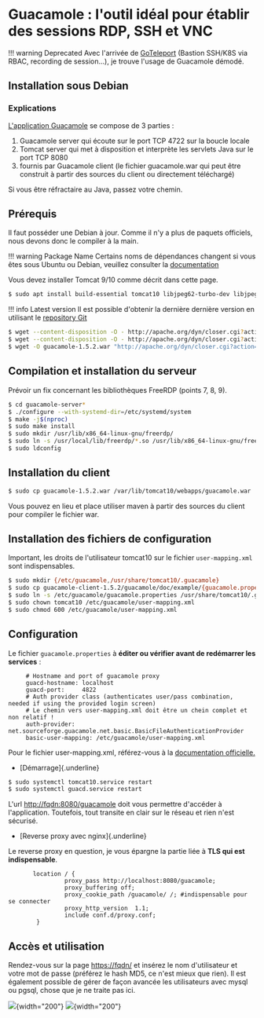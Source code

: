 # Guacamole : l'outil idéal pour établir des sessions RDP, SSH et VNC

!!! warning Deprecated
    Avec l'arrivée de [GoTeleport](https://goteleport.com/) (Bastion SSH/K8S via RBAC, recording de session...), je trouve l'usage de Guacamole démodé.

## Installation sous Debian

### Explications

[L'application Guacamole](https://guacamole.apache.org/) se compose de 3 parties :

1.  Guacamole server qui écoute sur le port TCP 4722 sur la boucle
    locale
2.  Tomcat server qui met à disposition et interprète les servlets Java
    sur le port TCP 8080
3.  fournis par Guacamole client (le fichier guacamole.war qui peut être
    construit à partir des sources du client ou directement téléchargé)

Si vous être réfractaire au Java, passez votre chemin.

## Prérequis

Il faut posséder une Debian à jour. Comme il n'y a plus de paquets officiels, nous devons donc le compiler à la main.

!!! warning Package Name
    Certains noms de dépendances changent si vous êtes sous Ubuntu ou Debian, veuillez consulter la [documentation](https://guacamole.apache.org/doc/gug/installing-guacamole.html)

Vous devez installer Tomcat 9/10 comme décrit dans cette page.

```bash
$ sudo apt install build-essential tomcat10 libjpeg62-turbo-dev libjpeg62-dev libpng-dev libtool-bin uuid-dev libossp-uuid-dev libpulse-dev libcairo2-dev libssl-dev libvncserver-dev libvorbis-dev libtelnet-dev libssh2-1-dev libpango1.0-dev freerdp2-dev libwebsockets-dev libwebp-dev
```

!!! info Latest version
    Il est possible d'obtenir la dernière dernière version en utilisant le [repository Git](https://github.com/apache/guacamole-server)

```bash
$ wget --content-disposition -O - http://apache.org/dyn/closer.cgi?action=download&filename=guacamole/1.5.2/source/guacamole-client-1.5.2.tar.gz | tar xfvz -
$ wget --content-disposition -O - http://apache.org/dyn/closer.cgi?action=download&filename=guacamole/1.5.2/source/guacamole-server-1.5.2.tar.gz | tar xfvz -
$ wget -O guacamole-1.5.2.war "http://apache.org/dyn/closer.cgi?action=download&filename=guacamole/1.5.2/binary/guacamole-1.5.2.war"
```

## Compilation et installation du serveur

Prévoir un fix concernant les bibliothèques FreeRDP (points 7, 8, 9).

```bash
$ cd guacamole-server*
$ ./configure --with-systemd-dir=/etc/systemd/system
$ make -j$(nproc)
$ sudo make install
$ sudo mkdir /usr/lib/x86_64-linux-gnu/freerdp/
$ sudo ln -s /usr/local/lib/freerdp/*.so /usr/lib/x86_64-linux-gnu/freerdp/
$ sudo ldconfig
```

## Installation du client

```bash
$ sudo cp guacamole-1.5.2.war /var/lib/tomcat10/webapps/guacamole.war
```

Vous pouvez en lieu et place utiliser maven à partir des sources du
client pour compiler le fichier war.

## Installation des fichiers de configuration

Important, les droits de l'utilisateur tomcat10 sur le fichier `user-mapping.xml` sont indispensables.

```bash
$ sudo mkdir {/etc/guacamole,/usr/share/tomcat10/.guacamole}
$ sudo cp guacamole-client-1.5.2/guacamole/doc/example/{guacamole.properties,user-mapping.xml} /etc/guacamole/
$ sudo ln -s /etc/guacamole/guacamole.properties /usr/share/tomcat10/.guacamole/guacamole.properties
$ sudo chown tomcat10 /etc/guacamole/user-mapping.xml
$ sudo chmod 600 /etc/guacamole/user-mapping.xml
```

## Configuration

Le fichier `guacamole.properties` à **éditer ou vérifier avant de redémarrer les services** :

         # Hostname and port of guacamole proxy
         guacd-hostname: localhost
         guacd-port:     4822
         # Auth provider class (authenticates user/pass combination, needed if using the provided login screen)
         # Le chemin vers user-mapping.xml doit être un chein complet et non relatif !
         auth-provider: net.sourceforge.guacamole.net.basic.BasicFileAuthenticationProvider
         basic-user-mapping: /etc/guacamole/user-mapping.xml

Pour le fichier user-mapping.xml, référez-vous à la [documentation
officielle.](http://guac-dev.org/doc/0.9.1/gug/configuring-guacamole.html)

  * [Démarrage]{.underline}

```bash
$ sudo systemctl tomcat10.service restart
$ sudo systemctl guacd.service restart
```

L'url <http://fqdn:8080/guacamole> doit vous permettre d'accéder à
l'application. Toutefois, tout transite en clair sur le réseau et rien
n'est sécurisé.

  * [Reverse proxy avec nginx]{.underline}

Le reverse proxy en question, je vous épargne la partie liée à **TLS qui
est indispensable**.

```nginx
       location / {
                proxy_pass http://localhost:8080/guacamole;
                proxy_buffering off;
                proxy_cookie_path /guacamole/ /; #indispensable pour se connecter
                proxy_http_version  1.1;
                include conf.d/proxy.conf;
        }
```

## Accès et utilisation

Rendez-vous sur la page <https://fqdn/> et insérez le nom d'utilisateur
et votre mot de passe (préférez le hash MD5, ce n'est mieux que rien).
Il est également possible de gérer de façon avancée les utilisateurs
avec mysql ou pgsql, chose que je ne traite pas ici.

![](/guacchose.png){width="200"} ![](/guaclogin.png){width="200"}
